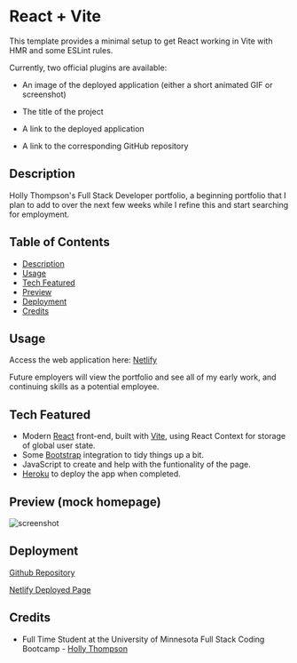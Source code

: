# React + Vite

This template provides a minimal setup to get React working in Vite with HMR and some ESLint rules.

Currently, two official plugins are available:



* An image of the deployed application (either a short animated GIF or screenshot)

* The title of the project

* A link to the deployed application

* A link to the corresponding GitHub repository


## Description
Holly Thompson's Full Stack Developer portfolio, a beginning portfolio that I plan to add to over the next few weeks while I refine this and start searching for employment.

## Table of Contents
* [Description](#description)
* [Usage](#usage)
* [Tech Featured](#tech)
* [Preview](#preview)
* [Deployment](#deployment)
* [Credits](#credits)

## Usage
Access the web application here: [Netlify]()

Future employers will view the portfolio and see all of my early work, and continuing skills as a potential employee. 


## Tech Featured
- Modern [React](https://react.dev/) front-end, built with [Vite](https://vitejs.dev/), using React Context for storage of global user state.
- Some [Bootstrap](https://react-bootstrap.netlify.app/) integration to tidy things up a bit.
- JavaScript to create and help with the funtionality of the page.
- [Heroku](https://www.netlify.com/) to deploy the app when completed.

## Preview (mock homepage)

![screenshot](https://i.imgur.com/R1wjoCQ.png)

## Deployment

[Github Repository](https://github.com/thompsonholly/hollysportfolio) 

[Netlify Deployed Page](https://main--hollysportfolio.netlify.app/)

## Credits


* Full Time Student at the University of Minnesota Full Stack Coding Bootcamp - [Holly Thompson](https://github.com/thompsonholly)


